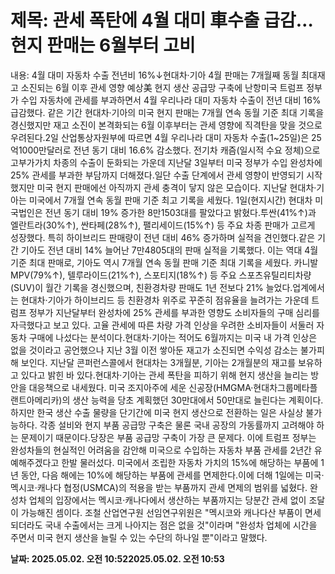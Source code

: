 # **제목: 관세 폭탄에 4월 대미 車수출 급감…현지 판매는 6월부터 고비**

  내용: 4월 대미 자동차 수출 전년비 16%↓현대차·기아 4월 판매는 7개월째 동월 최대재고 소진되는 6월 이후 관세 영향 예상美 현지 생산 공급망 구축에 난항미국 트럼프 정부가 수입 자동차에 관세를 부과하면서 4월 우리나라 대미 자동차 수출이 전년 대비 16% 급감했다. 같은 기간 현대차·기아의 미국 현지 판매는 7개월 연속 동월 기준 최대 기록을 경신했지만 재고 소진이 본격화되는 6월 이후부터는 관세 영향에 직격탄을 맞을 것으로 우려된다.2일 산업통상자원부에 따르면 4월 우리나라 대미 자동차 수출(1~25일)은 25억1000만달러로 전년 동기 대비 16.6% 감소했다. 전기차 캐즘(일시적 수요 정체)으로 고부가가치 차종의 수출이 둔화되는 가운데 지난달 3일부터 미국 정부가 수입 완성차에 25% 관세를 부과한 부담까지 더해졌다.일단 수출 단계에서 관세 영향이 반영되기 시작했지만 미국 현지 판매에선 아직까지 관세 충격이 닿지 않은 모습이다. 지난달 현대차·기아는 미국에서 7개월 연속 동월 판매 기준 최고 기록을 세웠다. 1일(현지시간) 현대차 미국법인은 전년 동기 대비 19% 증가한 8만1503대를 팔았다고 밝혔다.투싼(41%↑)과 엘란트라(30%↑), 싼타페(28%↑), 팰리세이드(15%↑) 등 주요 차종 판매가 고르게 성장했다. 특히 하이브리드 판매량이 전년 대비 46% 증가하며 실적을 견인했다.같은 기간 기아도 전년 대비 14% 늘어난 7만4805대의 판매 실적을 기록했다. 이는 역대 4월 기준 최대 판매로, 기아도 역시 7개월 연속 동월 판매 기준 최대 기록을 세웠다. 카니발 MPV(79%↑), 텔루라이드(21%↑), 스포티지(18%↑) 등 주요 스포츠유틸리티차량(SUV)이 월간 기록을 경신했으며, 친환경차량 판매도 1년 전보다 21% 늘었다.업계에서는 현대차·기아가 하이브리드 등 친환경차 위주로 꾸준히 점유율을 늘려가는 가운데 트럼프 정부가 지난달부터 완성차에 25% 관세를 부과한 영향도 소비자들의 구매 심리를 자극했다고 보고 있다. 고율 관세에 따른 차량 가격 인상을 우려한 소비자들이 서둘러 자동차 구매에 나섰다는 분석이다.현대차·기아는 적어도 6월까지는 미국 내 가격 인상은 없을 것이라고 공언했으나 지난 3월 이전 쌓아둔 재고가 소진되면 수익성 감소는 불가피해 보인다. 지난달 콘퍼런스콜에서 현대차는 3개월분, 기아는 2개월분의 재고를 보유하고 있다고 밝힌 바 있다.현대차·기아는 관세 폭탄을 피하기 위해 현지 생산을 늘리는 방안을 대응책으로 내세웠다. 미국 조지아주에 세운 신공장(HMGMA·현대차그룹메타플랜트아메리카)의 생산 능력을 당초 계획했던 30만대에서 50만대로 늘린다는 계획이다. 하지만 한국 생산 수출 물량을 단기간에 미국 현지 생산으로 전환하는 일은 사실상 불가능하다. 각종 설비와 현지 부품 공급망 구축은 물론 국내 공장의 가동률까지 고려해야 하는 문제이기 때문이다.당장은 부품 공급망 구축이 가장 큰 문제다. 이에 트럼프 정부는 완성차들의 현실적인 어려움을 감안해 미국으로 수입하는 자동차 부품 관세를 2년간 유예해주겠다고 한발 물러섰다. 미국에서 조립한 자동차 가치의 15%에 해당하는 부품에 1년 동안, 다음 해에는 10%에 해당하는 부품에 관세를 면제한다.이에 더해 1일에는 미국·멕시코·캐나다 협정(USMCA)의 적용을 받는 부품까지 관세 면제의 범위를 넓혔다. 완성차 업체의 입장에서는 멕시코·캐나다에서 생산하는 부품까지는 당분간 관세 없이 조달이 가능해진 셈이다. 조철 산업연구원 선임연구위원은 "멕시코와 캐나다산 부품이 면세되더라도 국내 수출에서는 크게 나아지는 점은 없을 것"이라며 "완성차 업체에 시간을 주면서 미국 현지 생산을 늘릴 수 있는 수단의 하나일 뿐"이라고 말했다.

  **날짜: 2025.05.02. 오전 10:522025.05.02. 오전 10:53**